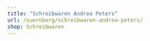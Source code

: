 ```yaml
---
title: "Schreibwaren Andrea Peters"
url: /nuernberg/schreibwaren-andrea-peters/
shop: Schreibwaren
---
```

